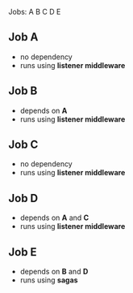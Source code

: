 Jobs:
A
B
C
D
E

## Job A
- no dependency
- runs using **listener middleware**

## Job B
- depends on **A**
- runs using **listener middleware**

## Job C
- no dependency
- runs using **listener middleware**

## Job D
- depends on **A** and **C**
- runs using **listener middleware**

## Job E
- depends on **B** and **D**
- runs using **sagas**


